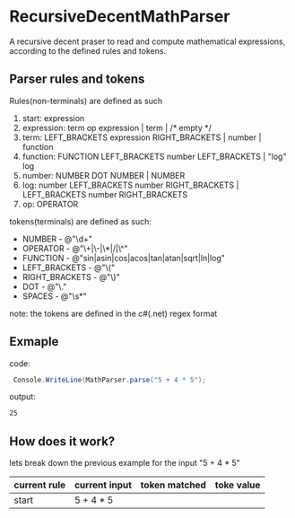 # RecursiveDecentMathParser
A recursive decent praser to read and compute mathematical expressions, according to the defined rules and tokens.

## Parser rules and tokens
Rules(non-terminals) are defined as such

1. start: expression
2. expression: term op expression
             | term
             | /* empty */
3. term: LEFT_BRACKETS expression RIGHT_BRACKETS
       | number
       | function
4. function: FUNCTION LEFT_BRACKETS number LEFT_BRACKETS
           | "log" log
5. number: NUMBER DOT NUMBER
         | NUMBER
6. log: number LEFT_BRACKETS number RIGHT_BRACKETS
      | LEFT_BRACKETS number RIGHT_BRACKETS
7. op: OPERATOR

tokens(terminals) are defined as such:

* NUMBER - @"\d+" 
* OPERATOR - @"\\+|\\-|\\*|/|\\^"
* FUNCTION - @"sin|asin|cos|acos|tan|atan|sqrt|ln|log"
* LEFT_BRACKETS - @"\\("
* RIGHT_BRACKETS - @"\\)"
* DOT - @"\\."
* SPACES - @"\s*"

note: the tokens are defined in the c#(.net) regex format

## Exmaple
code:
```c#
 Console.WriteLine(MathParser.parse("5 + 4 * 5");
 ```
 output:
```bash
25
```

## How does it work?
lets break down the previous example for the input "5 + 4 * 5"

| current rule | current input | token matched | toke value |
| ------------ | ------------- | ------------- | ---------- |
| start        | 5 + 4 * 5     |               |            |
